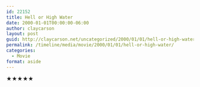 ```yaml
---
id: 22152
title: Hell or High Water
date: 2000-01-01T00:00:00-06:00
author: claycarson
layout: post
guid: http://claycarson.net/uncategorized/2000/01/01/hell-or-high-water/
permalink: /timeline/media/movie/2000/01/01/hell-or-high-water/
categories:
  - Movie
format: aside
---
```

<div class="media-details"></div>

<div class="media-creator"></div>

<div class="media-rating">★★★★★</div>